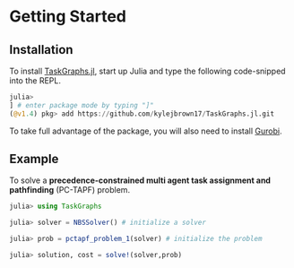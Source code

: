 # Getting Started

## Installation

To install
[TaskGraphs.jl](https://github.com/kylejbrown17/TaskGraphs.jl), start up
Julia and type the following code-snipped into the REPL.

```julia
julia>
] # enter package mode by typing "]"
(@v1.4) pkg> add https://github.com/kylejbrown17/TaskGraphs.jl.git
```
To take full advantage of the package, you will also need to install 
[Gurobi](https://www.gurobi.com/downloads/).

## Example

To solve a **precedence-constrained multi agent task assignment and pathfinding** 
(PC-TAPF) problem.

```julia
julia> using TaskGraphs

julia> solver = NBSSolver() # initialize a solver

julia> prob = pctapf_problem_1(solver) # initialize the problem

julia> solution, cost = solve!(solver,prob)
```
